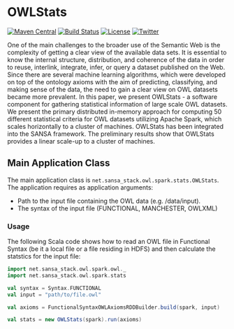 # OWLStats
[![Maven Central](https://maven-badges.herokuapp.com/maven-central/net.sansa-stack/sansa-owl-parent_2.11/badge.svg)](https://maven-badges.herokuapp.com/maven-central/net.sansa-stack/sansa-owl-parent_2.11)
[![Build Status](https://ci.aksw.org/jenkins/job/SANSA%20OWL%20Layer/job/develop/badge/icon)](https://ci.aksw.org/jenkins/job/SANSA%20OWL%20Layer/job/develop/)
[![License](https://img.shields.io/badge/License-Apache%202.0-blue.svg)](https://opensource.org/licenses/Apache-2.0)
[![Twitter](https://img.shields.io/twitter/follow/SANSA_Stack.svg?style=social)](https://twitter.com/SANSA_Stack)

One of the main challenges to the broader use of the Semantic Web is the complexity of getting a clear view of the available data sets. It is essential to know the internal structure, distribution, and coherence of the data in order to reuse, interlink, integrate, infer, or query a dataset published on the Web.
Since there are several machine learning algorithms, which were developed on top of the ontology axioms with the aim of predicting, classifying, and making sense of the data, the need to gain a clear view on OWL datasets became more prevalent. In this paper, we present OWLStats - a software component for gathering statistical information of large scale OWL datasets.
We present the primary distributed in-memory approach for computing 50 different statistical criteria for OWL datasets utilizing Apache Spark, which scales horizontally to a cluster of machines. OWLStats has been integrated into the SANSA framework. The preliminary results show that OWLStats provides a linear scale-up to a cluster of machines. 

## Main Application Class

The main application class is `net.sansa_stack.owl.spark.stats.OWLStats`. The application requires as application arguments:

- Path to the input file containing the OWL data (e.g. /data/input).
- The syntax of the input file (FUNCTIONAL, MANCHESTER, OWLXML) 

### Usage

The following Scala code shows how to read an OWL file in Functional Syntax (be it a local file or a file residing in HDFS) and then calculate the statstics for the input file:

```scala
import net.sansa_stack.owl.spark.owl._
import net.sansa_stack.owl.spark.stats

val syntax = Syntax.FUNCTIONAL
val input = "path/to/file.owl"

val axioms = FunctionalSyntaxOWLAxiomsRDDBuilder.build(spark, input)

val stats = new OWLStats(spark).run(axioms)
```

